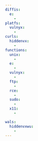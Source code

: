 ```yaml
---
diffis:
  e:
    -
platfs:
  vulnyx:
    -
curls:
  hiddenvx:
    -
functions:
  unix:
    -
  e:
    -
  vulnyx:
    -
  ftp:
    -
  rce:
    -
  sudo:
    -
  x11:
    -

wals:
  hiddenvxwu:
    -
---
```

